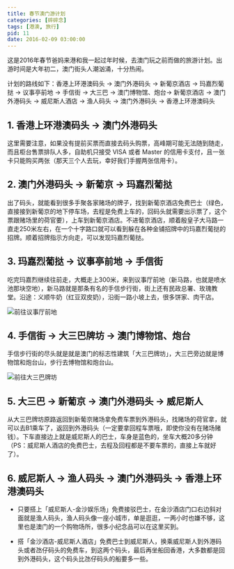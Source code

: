 ```yaml
---
title: 春节澳门游计划
categories: [碎碎念]
tags: [港澳, 旅行]
pid: 11
date: 2016-02-09 03:00:00
---
```


这是2016年春节爸妈来港和我一起过年时候，去澳门玩之前而做的旅游计划。出游时间是大年初二，澳门街头人潮汹涌，十分热闹。<!--more-->

计划的路线如下：香港上环港澳码头 → 澳门外港码头 → 新葡京酒店 → 玛嘉烈葡挞 → 议事亭前地 → 手信街 → 大三巴 → 澳门博物馆、炮台→ 新葡京酒店 → 澳门外港码头 → 威尼斯人酒店 → 渔人码头 → 澳门外港码头 → 香港上环港澳码头

## 1. 香港上环港澳码头 → 澳门外港码头

这里需要注意，如果没有提前买票而直接去码头购票，高峰期可能无法随到随走，而且柜台售票排队人多，自助机只接受 VISA 或者 Master 的信用卡支付，且一张卡只能购买两张（那天三个人去玩，幸好我们手握两张信用卡）。

## 2. 澳门外港码头 → 新葡京 → 玛嘉烈葡挞

出了码头，就能看到很多手聚各家赌场的牌子，找到新葡京酒店免费巴士（绿色，直接接到新葡京的地下停车场，去程是免费上车的，回码头就需要出示票了，这个票跟赌场里的荷官要），上车到新葡京酒店。不进葡京酒店，顺着殷皇子大马路一直走250米左右，在一个十字路口就可以看到躲在各种金铺招牌中的玛嘉烈葡挞的招牌。顺着招牌指示方向走，可以发现玛嘉烈葡挞。

## 3. 玛嘉烈葡挞 → 议事亭前地 → 手信街

吃完玛嘉烈继续往前走，大概走上300米，来到议事厅前地（新马路，也就是喷水池那块空地），新马路就是那条有名的手信步行街，街上还有民政总署、玫瑰教堂。沿途：义顺牛奶（红豆双皮奶），沿街一路小坡上去，很多饼家、肉干店。

![前往议事厅前地](https://website-1256060851.cos.ap-hongkong.myqcloud.com/posts/11/map1.png!500x)

## 4. 手信街 → 大三巴牌坊 → 澳门博物馆、炮台

手信步行街的尽头就是就是澳门的标志性建筑「大三巴牌坊」，大三巴旁边就是博物馆和炮台山，步行去博物馆和炮台山。

![前往大三巴牌坊](https://website-1256060851.cos.ap-hongkong.myqcloud.com/posts/11/map2.png!400x)

## 5. 大三巴 → 新葡京 → 澳门外港码头 → 威尼斯人

从大三巴牌坊原路返回到新葡京赌场拿免费车票到外港码头，找赌场的荷官拿，就可以去B1乘车了，返回到外港码头（一定要拿回程车票哦，即使你没有在赌场赌钱）。下车直接边上就是威尼斯人的巴士，车身是蓝色的，坐车大概20多分钟（PS：威尼斯人酒店的免费巴士，去程及回程都是不要车票的，直接上车就好了）。

## 6. 威尼斯人 → 渔人码头 → 澳门外港码头 → 香港上环港澳码头

* 只要搭上「威尼斯人-金沙娱乐场」免费接驳巴士，在金沙酒店门口右边斜对面就是渔人码头，渔人码头像一座小城市，单是逛逛，一两小时也嫌不够，这里也是澳门的一个购物场所，很多小纪念品可以在这里买到。

* 搭「金沙酒店-威尼斯人酒店」免费巴士到威尼斯人，换乘威尼斯人到外港码头或者氹仔码头的免费车，到这两个码头，最后再坐船回香港，大多数都是回到外港码头，这个码头比氹仔码头的船要多一些。